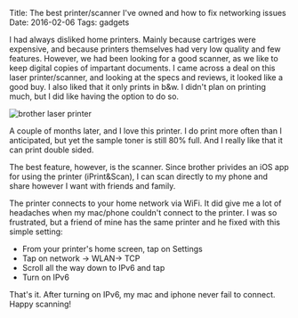 Title: The best printer/scanner I've owned and how to fix networking issues
Date: 2016-02-06
Tags: gadgets

I had always disliked home printers. Mainly because cartriges were expensive, and because printers themselves had very low quality and few features. However, we had been looking for a good scanner, as we like to keep digital copies of impartant documents. I came across a deal on this laser printer/scanner, and looking at the specs and reviews, it looked like a good buy. I also liked that it only prints in b&w. I didn't plan on printing much, but I did like having the option to do so. 

![brother laser printer](http://assetsw.sellpoint.net/_acp_/472/8184/asset/image_577735/01.jpg)

A couple of months later, and I love this printer. I do print more often than I anticipated, but yet the sample toner is still 80% full. And I really like that it can print double sided.

The best feature, however, is the scanner. Since brother privides an iOS app for using the printer (iPrint&Scan), I can scan directly to my phone and share however I want with friends and family.

The printer connects to your home network via WiFi. It did give me a lot of headaches when my mac/phone couldn't connect to the printer. I was so frustrated, but a friend of mine has the same printer and he fixed with this simple setting:

- From your printer's home screen, tap on Settings
- Tap on network -> WLAN-> TCP
- Scroll all the way down to IPv6 and tap
- Turn on IPv6

That's it. After turning on IPv6, my mac and iphone never fail to connect. Happy scanning! 

